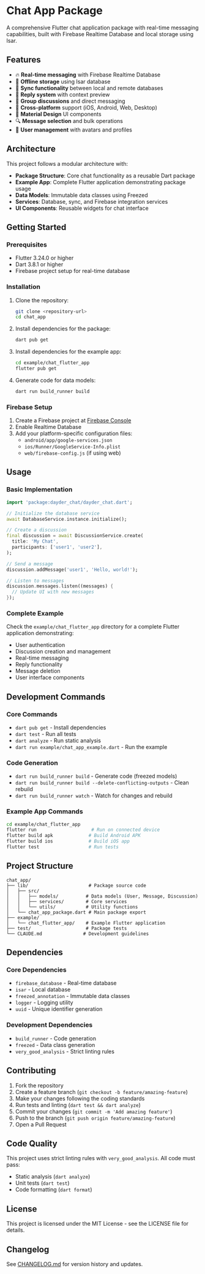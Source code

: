 # Chat App Package

A comprehensive Flutter chat application package with real-time messaging capabilities, built with Firebase Realtime Database and local storage using Isar.

## Features

- 🔥 **Real-time messaging** with Firebase Realtime Database
- 💾 **Offline storage** using Isar database
- 🔄 **Sync functionality** between local and remote databases
- 💬 **Reply system** with context preview
- 👥 **Group discussions** and direct messaging
- 📱 **Cross-platform** support (iOS, Android, Web, Desktop)
- 🎨 **Material Design** UI components
- 🔍 **Message selection** and bulk operations
- 👤 **User management** with avatars and profiles

## Architecture

This project follows a modular architecture with:

- **Package Structure**: Core chat functionality as a reusable Dart package
- **Example App**: Complete Flutter application demonstrating package usage
- **Data Models**: Immutable data classes using Freezed
- **Services**: Database, sync, and Firebase integration services
- **UI Components**: Reusable widgets for chat interface

## Getting Started

### Prerequisites

- Flutter 3.24.0 or higher
- Dart 3.8.1 or higher
- Firebase project setup for real-time database

### Installation

1. Clone the repository:

   ```bash
   git clone <repository-url>
   cd chat_app
   ```

1. Install dependencies for the package:

   ```bash
   dart pub get
   ```

1. Install dependencies for the example app:

   ```bash
   cd example/chat_flutter_app
   flutter pub get
   ```

1. Generate code for data models:

   ```bash
   dart run build_runner build
   ```

### Firebase Setup

1. Create a Firebase project at [Firebase Console](https://console.firebase.google.com)
2. Enable Realtime Database
3. Add your platform-specific configuration files:
   - `android/app/google-services.json`
   - `ios/Runner/GoogleService-Info.plist`
   - `web/firebase-config.js` (if using web)

## Usage

### Basic Implementation

```dart
import 'package:dayder_chat/dayder_chat.dart';

// Initialize the database service
await DatabaseService.instance.initialize();

// Create a discussion
final discussion = await DiscussionService.create(
  title: 'My Chat',
  participants: ['user1', 'user2'],
);

// Send a message
discussion.addMessage('user1', 'Hello, world!');

// Listen to messages
discussion.messages.listen((messages) {
  // Update UI with new messages
});
```

### Complete Example

Check the `example/chat_flutter_app` directory for a complete Flutter application demonstrating:

- User authentication
- Discussion creation and management
- Real-time messaging
- Reply functionality
- Message deletion
- User interface components

## Development Commands

### Core Commands

- `dart pub get` - Install dependencies
- `dart test` - Run all tests  
- `dart analyze` - Run static analysis
- `dart run example/chat_app_example.dart` - Run the example

### Code Generation

- `dart run build_runner build` - Generate code (freezed models)
- `dart run build_runner build --delete-conflicting-outputs` - Clean rebuild
- `dart run build_runner watch` - Watch for changes and rebuild

### Example App Commands

```bash
cd example/chat_flutter_app
flutter run                    # Run on connected device
flutter build apk             # Build Android APK
flutter build ios             # Build iOS app
flutter test                  # Run tests
```

## Project Structure

```text
chat_app/
├── lib/                      # Package source code
│   ├── src/
│   │   ├── models/          # Data models (User, Message, Discussion)
│   │   ├── services/        # Core services
│   │   └── utils/           # Utility functions
│   └── chat_app_package.dart # Main package export
├── example/
│   └── chat_flutter_app/    # Example Flutter application
├── test/                    # Package tests
└── CLAUDE.md               # Development guidelines
```

## Dependencies

### Core Dependencies

- `firebase_database` - Real-time database
- `isar` - Local database
- `freezed_annotation` - Immutable data classes
- `logger` - Logging utility
- `uuid` - Unique identifier generation

### Development Dependencies

- `build_runner` - Code generation
- `freezed` - Data class generation
- `very_good_analysis` - Strict linting rules

## Contributing

1. Fork the repository
2. Create a feature branch (`git checkout -b feature/amazing-feature`)
3. Make your changes following the coding standards
4. Run tests and linting (`dart test && dart analyze`)
5. Commit your changes (`git commit -m 'Add amazing feature'`)
6. Push to the branch (`git push origin feature/amazing-feature`)
7. Open a Pull Request

## Code Quality

This project uses strict linting rules with `very_good_analysis`. All code must pass:

- Static analysis (`dart analyze`)
- Unit tests (`dart test`)
- Code formatting (`dart format`)

## License

This project is licensed under the MIT License - see the LICENSE file for details.

## Changelog

See [CHANGELOG.md](CHANGELOG.md) for version history and updates.
